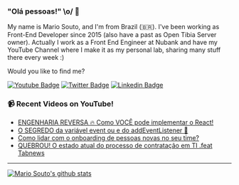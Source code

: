 ### "Olá pessoas!" \o/ 👋

My name is Mario Souto, and I'm from Brazil (🇧🇷). I've been working as Front-End Developer since 2015 (also have a past as Open Tibia Server owner). Actually I work as a Front End Engineer at Nubank and have my YouTube Channel where I make it as my personal lab, sharing many stuff there every week :)

Would you like to find me?

[![Youtube Badge](https://img.shields.io/badge/-Youtube-FF0000?style=flat-square&labelColor=FF0000&logo=youtube&logoColor=white&link=https://youtube.com/c/DevSoutinho)](https://youtube.com/c/DevSoutinho)
[![Twitter Badge](https://img.shields.io/badge/-Twitter-1ca0f1?style=flat-square&labelColor=1ca0f1&logo=twitter&logoColor=white&link=https://twitter.com/omariosouto)](https://twitter.com/omariosouto)
[![Linkedin Badge](https://img.shields.io/badge/-LinkedIn-blue?style=flat-square&logo=Linkedin&logoColor=white&link=https://www.linkedin.com/in/omariosouto)](https://www.linkedin.com/in/omariosouto)

### 📹 Recent Videos on YouTube!

<!-- YOUTUBE:START -->
- [ENGENHARIA REVERSA 🔥 Como VOCÊ pode implementar o React!](https://www.youtube.com/watch?v=rCJJkzvA6vA)
- [O SEGREDO da variável event ou e do addEventListener 🤯](https://www.youtube.com/watch?v=K4rfYn5SvtA)
- [Como lidar com o onboarding de pessoas novas no seu time?](https://www.youtube.com/watch?v=SJHRUi350go)
- [QUEBROU! O estado atual do processo de contratação em TI .feat Tabnews](https://www.youtube.com/watch?v=y-uceSP5kBA)
<!-- YOUTUBE:END -->

____


[![Mario Souto's github stats](https://github-readme-stats.vercel.app/api?username=omariosouto&theme=dark&show_icons=true&count_private=true)](https://github.com/omariosouto)
